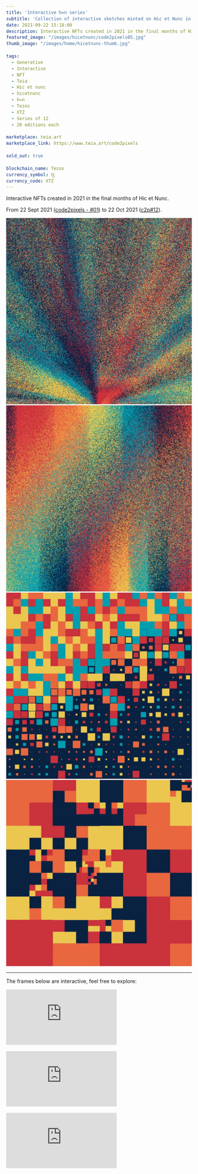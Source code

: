 ```yaml
---
title: 'Interactive h=n series'
subtitle: 'Collection of interactive sketches minted on Hic et Nunc in 2021'
date: 2021-09-22 15:18:00
description: Interactive NFTs created in 2021 in the final months of Hic et Nunc. 
featured_image: "/images/hicetnunc/code2pixels05.jpg"
thumb_image: "/images/home/hicetnunc-thumb.jpg"

tags:
  - Generative
  - Interactive
  - NFT
  - Teia
  - Hic et nunc
  - hicetnunc
  - h=n
  - Tezos
  - XTZ
  - Series of 12
  - 20 editions each

marketplace: teia.art
marketplace_link: https://www.teia.art/code2pixels

sold_out: true

blockchain_name: Tezos
currency_symbol: ꜩ
currency_code: XTZ
---
```



Interactive NFTs created in 2021 in the final months of Hic et Nunc.

From 22 Sept 2021 (<a href="https://www.teia.art/objkt/342884" target="_blank">code2pixels - #01</a>) to 22 Oct 2021 (<a href="https://www.teia.art/objkt/342884" target="_blank">c2p#12</a>).

<div class="gallery" data-columns="4">
	<img src="/images/hicetnunc/c2p12.jpg" title="c2p#12" alt="c2p#12">
	<img src="/images/hicetnunc/c2p11.jpg" title="c2p#11" alt="c2p#11">
	<img src="/images/hicetnunc/code2pixels05.jpg" title="code2pixels#05" alt="code2pixels#05">
	<img src="/images/hicetnunc/code2pixels07.jpg" title="code2pixels#07" alt="code2pixels#07">

</div>

---

The frames below are interactive, feel free to explore:

<p>
<div class="frame">
	<iframe src="https://cache.teia.rocks/ipfs/QmctZY1kJwLQoipUuwXMbKt7y8AdXfiiqTKwRn219x5QMz/?creator=tz1YinhT4JT3ngF9pMYBySNVrWDYhLNEfsYE&viewer=tz1YinhT4JT3ngF9pMYBySNVrWDYhLNEfsYE&objkt=369891" frameborder="0" allowfullscreen></iframe>
</div>
</p>

<p>
<div class="frame">
	<iframe src="https://cache.teia.rocks/ipfs/QmUurxzEVgVRrLkL6xeRuRAtqPdjvQKLHrNrMKTXQvzg52/?creator=tz1YinhT4JT3ngF9pMYBySNVrWDYhLNEfsYE&viewer=tz1YinhT4JT3ngF9pMYBySNVrWDYhLNEfsYE&objkt=382888" frameborder="0" allowfullscreen></iframe>
</div>
</p>
<p>
<div class="frame">
	<iframe src="https://cache.teia.rocks/ipfs/QmZPg64WNS27crEVBTv7aJncWhzfqryEUA9V6FQQXYYz7q/?creator=tz1YinhT4JT3ngF9pMYBySNVrWDYhLNEfsYE&viewer=tz1YinhT4JT3ngF9pMYBySNVrWDYhLNEfsYE&objkt=342884" frameborder="0" allowfullscreen></iframe>
</div>
</p>